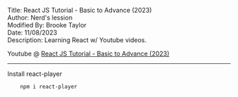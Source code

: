 Title: React JS Tutorial - Basic to Advance (2023)  
Author: Nerd's lession  
Modified By: Brooke Taylor  
Date: 11/08/2023  
Description: Learning React w/ Youtube videos. 

Youtube @ [React JS Tutorial - Basic to Advance (2023)](https://www.youtube.com/watch?v=cd3P3yXyx30)

---

Install react-player

        npm i react-player


